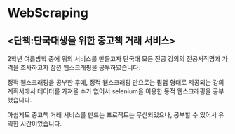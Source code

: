 # WebScraping

## <단책:단국대생을 위한 중고책 거래 서비스>

2학년 여름방학 중에 위의 서비스를 만들고자 단국대 모든 전공 강의의 전공서적명과 가격을 조사하고자 잠깐 웹스크래핑을 공부하였습니다.

정적 웹스크래핑을 공부한 후에, 정적 웹스크래핑 만으로는 
팝업 형태로 제공되는 강의계획서에서 데이터를 가져올 수가 없어서 
selenium을 이용한 동적 웹스크래핑을 공부했습니다.

아쉽게도 중고책 거래 서비스를 만드는 프로젝트는 무산되었으나, 공부할 수 있어서 유익한 시간이었습니다.
